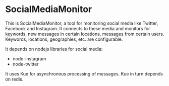 SocialMediaMonitor
==============

This is SocialMediaMonitor, a tool for monitoring social media like Twitter, Facebook and Instagram. It connects to these media and monitors for keywords, new messages in certain locations, messages from certain users. Keywords, locations, geographies, etc. are configurable.

It depends on nodejs libraries for social media:
* node-instagram
* node-twitter

It uses Kue for asynchronous processing of messages. Kue in turn depends on redis.